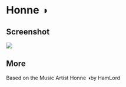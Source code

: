# Honne ◑

## Screenshot 

![](https://raw.githubusercontent.com/twoswordsman/spicetify-themes/master/HONNE/honneimg.png)

## More

Based on the Music Artist Honne ◑by HamLord
